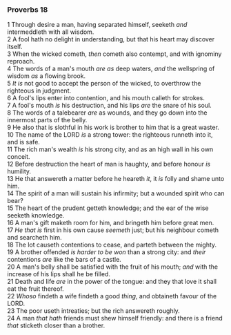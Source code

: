 ### Proverbs 18

1 Through desire a man, having separated himself, seeketh *and* intermeddleth with all wisdom.  
2 A fool hath no delight in understanding, but that his heart may discover itself.  
3 When the wicked cometh, *then* cometh also contempt, and with ignominy reproach.  
4 The words of a man's mouth *are as* deep waters, *and* the wellspring of wisdom *as* a flowing brook.  
5 *It is* not good to accept the person of the wicked, to overthrow the righteous in judgment.  
6 A fool's lips enter into contention, and his mouth calleth for strokes.  
7 A fool's mouth *is* his destruction, and his lips *are* the snare of his soul.  
8 The words of a talebearer *are* as wounds, and they go down into the innermost parts of the belly.  
9 He also that is slothful in his work is brother to him that is a great waster.  
10 The name of the LORD *is* a strong tower: the righteous runneth into it, and is safe.  
11 The rich man's wealth *is* his strong city, and as an high wall in his own conceit.  
12 Before destruction the heart of man is haughty, and before honour *is* humility.  
13 He that answereth a matter before he heareth *it*, it *is* folly and shame unto him.  
14 The spirit of a man will sustain his infirmity; but a wounded spirit who can bear?  
15 The heart of the prudent getteth knowledge; and the ear of the wise seeketh knowledge.  
16 A man's gift maketh room for him, and bringeth him before great men.  
17 *He that is* first in his own cause *seemeth* just; but his neighbour cometh and searcheth him.  
18 The lot causeth contentions to cease, and parteth between the mighty.  
19 A brother offended *is harder to be won* than a strong city: and *their* contentions *are* like the bars of a castle.  
20 A man's belly shall be satisfied with the fruit of his mouth; *and* with the increase of his lips shall he be filled.  
21 Death and life *are* in the power of the tongue: and they that love it shall eat the fruit thereof.  
22 *Whoso* findeth a wife findeth a good *thing*, and obtaineth favour of the LORD.  
23 The poor useth intreaties; but the rich answereth roughly.  
24 A man *that hath* friends must shew himself friendly: and there is a friend *that* sticketh closer than a brother.  
